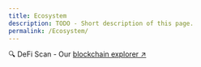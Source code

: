 ```yaml
---
title: Ecosystem
description: TODO - Short description of this page.
permalink: /Ecosystem/
---
```


🔍 DeFi Scan - Our [blockchain explorer ↗](https://defiscan.live/)
